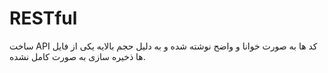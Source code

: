 # RESTful 
ساخت API کد ها به صورت خوانا و واضح نوشته شده و به دلیل حجم بالایه یکی از فایل ها ذخیره سازی به صورت کامل نشده.

